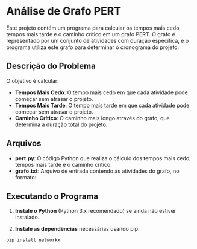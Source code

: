 # Análise de Grafo PERT

Este projeto contém um programa para calcular os tempos mais cedo, tempos mais tarde e o caminho crítico em um grafo PERT. O grafo é representado por um conjunto de atividades com duração específica, e o programa utiliza este grafo para determinar o cronograma do projeto.

## Descrição do Problema

O objetivo é calcular:

- **Tempos Mais Cedo**: O tempo mais cedo em que cada atividade pode começar sem atrasar o projeto.
- **Tempos Mais Tarde**: O tempo mais tarde em que cada atividade pode começar sem atrasar o projeto.
- **Caminho Crítico**: O caminho mais longo através do grafo, que determina a duração total do projeto.

## Arquivos

- **pert.py**: O código Python que realiza o cálculo dos tempos mais cedo, tempos mais tarde e o caminho crítico.
- **grafo.txt**: Arquivo de entrada contendo as atividades do grafo, no formato:


## Executando o Programa

1. **Instale o Python** (Python 3.x recomendado) se ainda não estiver instalado.

2. **Instale as dependências** necessárias usando pip:
 ```bash
 pip install networkx
